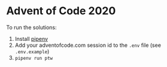 # Advent of Code 2020

To run the solutions:

1. Install [pipenv](https://pypi.org/project/pipenv/)
2. Add your adventofcode.com session id to the `.env` file (see `.env.example`)
3. `pipenv run ptw`
